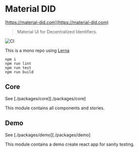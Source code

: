 # Material DID

[https://material-did.com](https://material-did.com)

> Material UI for Decentralized Identifiers.

![CI](https://github.com/transmute-industries/material-did/workflows/CI/badge.svg)

This is a mono repo using [Lerna](https://github.com/lerna/lerna)

```
npm i
npm run lint
npm run test
npm run build
```

## Core

See [./packages/core][./packages/core]

This module contains all components and stories.

## Demo

See [./packages/demo][./packages/demo]

This module contains a demo create react app for sanity testing.
